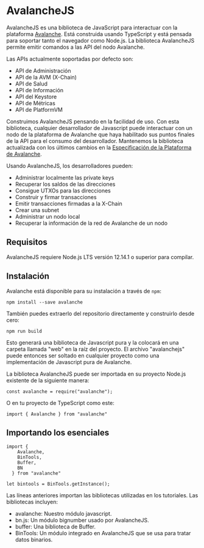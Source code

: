 # AvalancheJS

AvalancheJS es una biblioteca de JavaScript para interactuar con la plataforma [Avalanche](../../../#avalanche). Está construida usando TypeScript y está pensada para soportar tanto el navegador como Node.js. La biblioteca AvalancheJS permite emitir comandos a las API del nodo Avalanche.


Las APIs actualmente soportadas por defecto son:

* API de Administración
* API de la AVM \(X-Chain\)
* API de Salud
* API de Información 
* API del Keystore 
* API de Métricas
* API de PlatformVM

Construimos AvalancheJS pensando en la facilidad de uso. Con esta biblioteca, cualquier desarrollador de Javascript puede interactuar con un nodo de la plataforma de Avalanche que haya habilitado sus puntos finales de la API para el consumo del desarrollador. Mantenemos la biblioteca actualizada con los últimos cambios en la [Especificación de la Plataforma de Avalanche](https://docs.avax.network/).

Usando AvalancheJS, los desarrolladores pueden:

* Administrar localmente las private keys
* Recuperar los saldos de las direcciones
* Consigue UTXOs para las direcciones
* Construir y firmar transacciones
* Emitir transacciones firmadas a la X-Chain
* Crear una subnet
* Administrar un nodo local
* Recuperar la información de la red de Avalanche de un nodo

## Requisitos

AvalancheJS requiere Node.js LTS versión 12.14.1 o superior para compilar.

## Instalación

Avalanche está disponible para su instalación a través de `npm`:

`npm install --save avalanche`

También puedes extraerlo del repositorio directamente y construirlo desde cero:

`npm run build`


Esto generará una biblioteca de Javascript pura y la colocará en una carpeta llamada "web" en la raíz del proyecto. El archivo "avalanchejs" puede entonces ser soltado en cualquier proyecto como una implementación de Javascript pura de Avalanche.

La biblioteca AvalancheJS puede ser importada en su proyecto Node.js existente de la siguiente manera:

```text
const avalanche = require("avalanche");
```

O en tu proyecto de TypeScript como este:

```text
import { Avalanche } from "avalanche"
```

## Importando los esenciales

```text
import {
    Avalanche,
    BinTools,
    Buffer,
    BN
  } from "avalanche"

let bintools = BinTools.getInstance();
```


Las líneas anteriores importan las bibliotecas utilizadas en los tutoriales. Las bibliotecas incluyen:

* avalanche: Nuestro módulo javascript.
* bn.js: Un módulo bignumber usado por AvalancheJS.
* buffer: Una biblioteca de Buffer.
* BinTools: Un módulo integrado en AvalancheJS que se usa para tratar datos binarios.

<!--stackedit_data:
eyJoaXN0b3J5IjpbMTkzNjc3OTI4MCwtODQ1MTQ1NDRdfQ==
-->